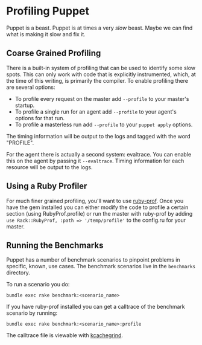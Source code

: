 # Profiling Puppet

Puppet is a beast. Puppet is at times a very *slow* beast. Maybe we can find
what is making it slow and fix it.

## Coarse Grained Profiling

There is a built-in system of profiling that can be used to identify some slow
spots. This can only work with code that is explicitly instrumented, which, at
the time of this writing, is primarily the compiler. To enable profiling there
are several options:

* To profile every request on the master add `--profile` to your master's
  startup.
* To profile a single run for an agent add `--profile` to your agent's options
  for that run.
* To profile a masterless run add `--profile` to your `puppet apply` options.

The timing information will be output to the logs and tagged with the word
"PROFILE".

For the agent there is actually a second system: evaltrace. You can enable this
on the agent by passing it `--evaltrace`. Timing information for each resource
will be output to the logs.

## Using a Ruby Profiler

For much finer grained profiling, you'll want to use
[ruby-prof](https://rubygems.org/gems/ruby-prof). Once you have the gem
installed you can either modify the code to profile a certain section (using
RubyProf.profile) or run the master with ruby-prof by adding `use
Rack::RubyProf, :path => '/temp/profile'` to the config.ru for your master.

## Running the Benchmarks

Puppet has a number of benchmark scenarios to pinpoint problems in specific,
known, use cases. The benchmark scenarios live in the `benchmarks` directory.

To run a scenario you do:

    bundle exec rake benchmark:<scenario_name>

If you have ruby-prof installed you can get a calltrace of the benchmark
scenario by running:

    bundle exec rake benchmark:<scenario_name>:profile

The calltrace file is viewable with
[kcachegrind](http://kcachegrind.sourceforge.net/html/Home.html).
